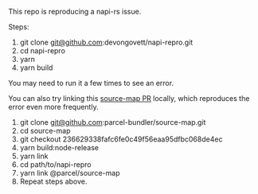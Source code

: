This repo is reproducing a napi-rs issue.

Steps:

1. git clone git@github.com:devongovett/napi-repro.git
2. cd napi-repro
3. yarn
4. yarn build

You may need to run it a few times to see an error.

You can also try linking this [source-map PR](https://github.com/parcel-bundler/source-map/pull/120) locally, which reproduces the error even more frequently.

1. git clone git@github.com:parcel-bundler/source-map.git
2. cd source-map
3. git checkout 236629338fafc6fe0c49f56eaa95dfbc068de4ec
4. yarn build:node-release
5. yarn link
6. cd path/to/napi-repro
7. yarn link @parcel/source-map
8. Repeat steps above.
